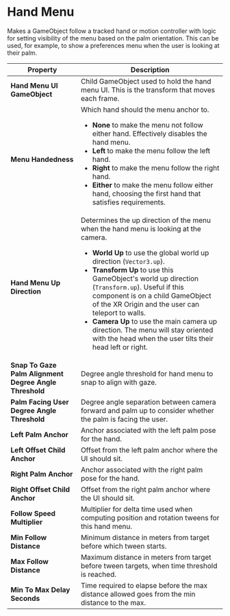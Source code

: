 # Hand Menu

Makes a GameObject follow a tracked hand or motion controller with logic for setting visibility of the menu based on the palm orientation. This can be used, for example, to show a preferences menu when the user is looking at their palm.

|**Property**|**Description**|
|---|---|
|**Hand Menu UI GameObject** | Child GameObject used to hold the hand menu UI. This is the transform that moves each frame.|
|**Menu Handedness** | Which hand should the menu anchor to.<br/><ul><li>**None** to make the menu not follow either hand. Effectively disables the hand menu.</li><li>**Left** to make the menu follow the left hand.</li><li>**Right** to make the menu follow the right hand.</li><li>**Either** to make the menu follow either hand, choosing the first hand that satisfies requirements.</li></ul>|
|**Hand Menu Up Direction**|Determines the up direction of the menu when the hand menu is looking at the camera.<br/><ul><li>**World Up** to use the global world up direction (`Vector3.up`).</li><li>**Transform Up** to use this GameObject's world up direction (`Transform.up`). Useful if this component is on a child GameObject of the XR Origin and the user can teleport to walls.</li><li>**Camera Up** to use the main camera up direction. The menu will stay oriented with the head when the user tilts their head left or right.</li></ul>|
|**Snap To Gaze Palm Alignment Degree Angle Threshold** | Degree angle threshold for hand menu to snap to align with gaze.|
|**Palm Facing User Degree Angle Threshold** | Degree angle separation between camera forward and palm up to consider whether the palm is facing the user.|
|**Left Palm Anchor** | Anchor associated with the left palm pose for the hand.|
|**Left Offset Child Anchor** | Offset from the left palm anchor where the UI should sit.|
|**Right Palm Anchor** | Anchor associated with the right palm pose for the hand.|
|**Right Offset Child Anchor** | Offset from the right palm anchor where the UI should sit.|
|**Follow Speed Multiplier** | Multiplier for delta time used when computing position and rotation tweens for this hand menu.|
|**Min Follow Distance** | Minimum distance in meters from target before which tween starts.|
|**Max Follow Distance** | Maximum distance in meters from target before tween targets, when time threshold is reached.|
|**Min To Max Delay Seconds** | Time required to elapse before the max distance allowed goes from the min distance to the max.|
